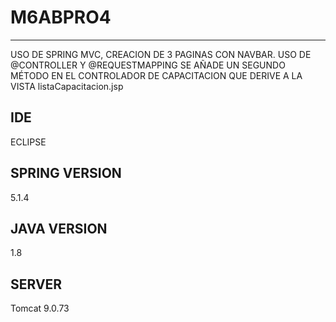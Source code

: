# M6ABPRO4

---

USO DE SPRING MVC, CREACION DE 3 PAGINAS CON NAVBAR. USO DE @CONTROLLER Y @REQUESTMAPPING
SE AÑADE UN SEGUNDO MÉTODO EN EL CONTROLADOR DE CAPACITACION QUE DERIVE A LA VISTA listaCapacitacion.jsp

## IDE

ECLIPSE

## SPRING VERSION

5.1.4

## JAVA VERSION

1.8

## SERVER

Tomcat 9.0.73
